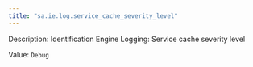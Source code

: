 ```yaml
---
title: "sa.ie.log.service_cache_severity_level"
---
```


Description: Identification Engine Logging: Service cache severity level

Value: `Debug`